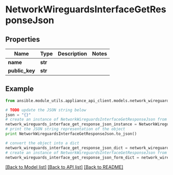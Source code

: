 # NetworkWireguardsInterfaceGetResponseJson


## Properties

Name | Type | Description | Notes
------------ | ------------- | ------------- | -------------
**name** | **str** |  | 
**public_key** | **str** |  | 

## Example

```python
from ansible.module_utils.appliance_api_client.models.network_wireguards_interface_get_response_json import NetworkWireguardsInterfaceGetResponseJson

# TODO update the JSON string below
json = "{}"
# create an instance of NetworkWireguardsInterfaceGetResponseJson from a JSON string
network_wireguards_interface_get_response_json_instance = NetworkWireguardsInterfaceGetResponseJson.from_json(json)
# print the JSON string representation of the object
print NetworkWireguardsInterfaceGetResponseJson.to_json()

# convert the object into a dict
network_wireguards_interface_get_response_json_dict = network_wireguards_interface_get_response_json_instance.to_dict()
# create an instance of NetworkWireguardsInterfaceGetResponseJson from a dict
network_wireguards_interface_get_response_json_form_dict = network_wireguards_interface_get_response_json.from_dict(network_wireguards_interface_get_response_json_dict)
```
[[Back to Model list]](../README.md#documentation-for-models) [[Back to API list]](../README.md#documentation-for-api-endpoints) [[Back to README]](../README.md)


